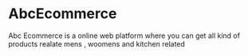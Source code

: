# AbcEcommerce
Abc Ecommerce is a online web platform where you can get all kind of products realate mens , woomens and kitchen related 

